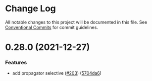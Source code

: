 # Change Log

All notable changes to this project will be documented in this file.
See [Conventional Commits](https://conventionalcommits.org) for commit guidelines.

# 0.28.0 (2021-12-27)


### Features

* add propagator selective ([#203](https://github.com/aspecto-io/opentelemetry-ext-js/issues/203)) ([5704da6](https://github.com/aspecto-io/opentelemetry-ext-js/commit/5704da6ab1990f8972875266b20505cb2727a81b))

